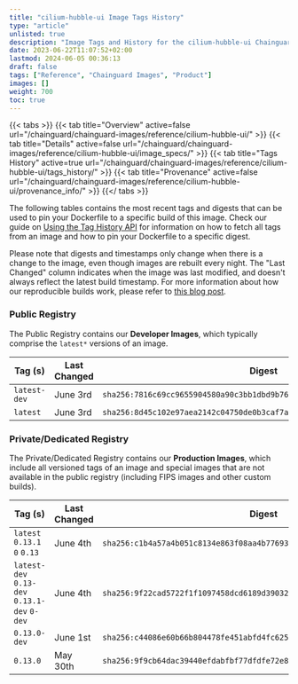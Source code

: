 ```yaml
---
title: "cilium-hubble-ui Image Tags History"
type: "article"
unlisted: true
description: "Image Tags and History for the cilium-hubble-ui Chainguard Image"
date: 2023-06-22T11:07:52+02:00
lastmod: 2024-06-05 00:36:13
draft: false
tags: ["Reference", "Chainguard Images", "Product"]
images: []
weight: 700
toc: true
---
```


{{< tabs >}}
{{< tab title="Overview" active=false url="/chainguard/chainguard-images/reference/cilium-hubble-ui/" >}}
{{< tab title="Details" active=false url="/chainguard/chainguard-images/reference/cilium-hubble-ui/image_specs/" >}}
{{< tab title="Tags History" active=true url="/chainguard/chainguard-images/reference/cilium-hubble-ui/tags_history/" >}}
{{< tab title="Provenance" active=false url="/chainguard/chainguard-images/reference/cilium-hubble-ui/provenance_info/" >}}
{{</ tabs >}}

The following tables contains the most recent tags and digests that can be used to pin your Dockerfile to a specific build of this image. Check our guide on [Using the Tag History API](/chainguard/chainguard-images/using-the-tag-history-api/) for information on how to fetch all tags from an image and how to pin your Dockerfile to a specific digest.

Please note that digests and timestamps only change when there is a change to the image, even though images are rebuilt every night. The "Last Changed" column indicates when the image was last modified, and doesn't always reflect the latest build timestamp. For more information about how our reproducible builds work, please refer to [this blog post](https://www.chainguard.dev/unchained/reproducing-chainguards-reproducible-image-builds).

### Public Registry
The Public Registry contains our **Developer Images**, which typically comprise the `latest*` versions of an image.

| Tag (s)       | Last Changed | Digest                                                                    |
|---------------|--------------|---------------------------------------------------------------------------|
|  `latest-dev` | June 3rd     | `sha256:7816c69cc9655904580a90c3bb1dbd9b762e1e54f7183eb84980fa3605e30141` |
|  `latest`     | June 3rd     | `sha256:8d45c102e97aea2142c04750de0b3caf7ae5872d9b3c63670792fba4239baad3` |


### Private/Dedicated Registry
The Private/Dedicated Registry contains our **Production Images**, which include all versioned tags of an image and special images that are not available in the public registry (including FIPS images and other custom builds).

| Tag (s)                                       | Last Changed | Digest                                                                    |
|-----------------------------------------------|--------------|---------------------------------------------------------------------------|
|  `latest` `0.13.1` `0` `0.13`                 | June 4th     | `sha256:c1b4a57a4b051c8134e863f08aa4b77693862d74b110e5aef6c3b85c5d4f4371` |
|  `latest-dev` `0.13-dev` `0.13.1-dev` `0-dev` | June 4th     | `sha256:9f22cad5722f1f1097458dcd6189d39032ac18a373e3c8b16766dec8835ae882` |
|  `0.13.0-dev`                                 | June 1st     | `sha256:c44086e60b66b804478fe451abfd4fc625deff680452662cc788c500753d5d7d` |
|  `0.13.0`                                     | May 30th     | `sha256:9f9cb64dac39440efdabfbf77dfdfe72e89655523e6fbb870047526733694b29` |


